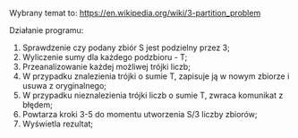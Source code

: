 Wybrany temat to:
https://en.wikipedia.org/wiki/3-partition_problem

Działanie programu:
1. Sprawdzenie czy podany zbiór S jest podzielny przez 3;
2. Wyliczenie sumy dla każdego podzbioru - T;
3. Przeanalizowanie każdej możliwej trójki liczb;
4. W przypadku znalezienia trójki o sumie T, zapisuje ją w nowym zbiorze i usuwa z oryginalnego;
5. W przypadku nieznalezienia trójki liczb o sumie T, zwraca komunikat z błędem;
6. Powtarza kroki 3-5 do momentu utworzenia S/3 liczby zbiorów;
7. Wyświetla rezultat;